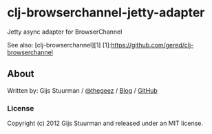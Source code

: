 # clj-browserchannel-jetty-adapter

Jetty async adapter for BrowserChannel

See also: [clj-browserchannel][1]
[1]:https://github.com/gered/clj-browserchannel

## About

Written by:
Gijs Stuurman / [@thegeez][twt] / [Blog][blog] / [GitHub][github]

[twt]: http://twitter.com/thegeez
[blog]: http://thegeez.github.com
[github]: https://github.com/thegeez

### License

Copyright (c) 2012 Gijs Stuurman and released under an MIT license.
